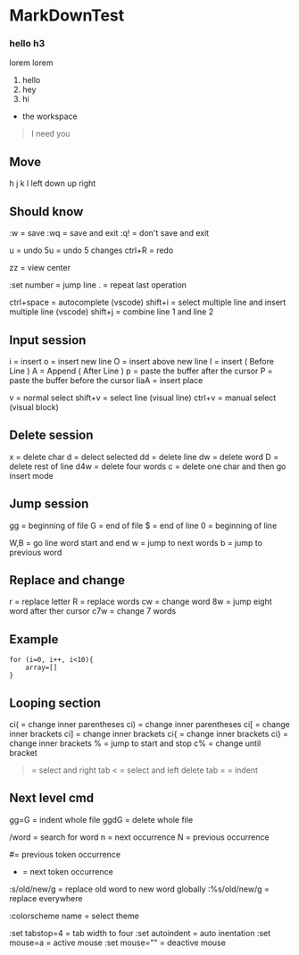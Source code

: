 # MarkDownTest

### hello h3

lorem lorem

1. hello
2. hey
3. hi

- the workspace 
> I need you

## Move
h    j    k  l
left down up right


## Should know
:w = save
:wq = save and exit
:q! = don't save and exit

u = undo
5u = undo 5 changes
ctrl+R = redo

zz = view center

:set number = jump line
. = repeat last operation

ctrl+space = autocomplete (vscode)
shift+i = select multiple line and insert multiple line (vscode)
shift+j = combine line 1 and line 2
    

## Input session
i = insert
o = insert new line
O = insert above new line 
I = insert ( Before Line )
A = Append ( After Line )
p = paste the buffer after the cursor
P = paste the buffer before the cursor
IiaA = insert place

v = normal select
shift+v = select line (visual line)
ctrl+v = manual select (visual block)


## Delete session
x = delete char
d = delect selected
dd = delete line
dw = delete word
D = delete rest of line
d4w = delete four words
c = delete one char and then go insert mode


## Jump session
gg = beginning of file
G = end of file
$ = end of line
0 = beginning of line

W,B = go line word start and end
w = jump to next words
b = jump to previous word


## Replace and change
r = replace letter
R = replace words
cw = change word
8w = jump eight word after ther cursor
c7w = change 7 words

## Example 
	for (i=0, i++, i<10){
		array=[]
	} 


## Looping section 
ci( = change inner parentheses
ci) = change inner parentheses
ci[ = change inner brackets
ci] = change inner brackets
ci{ = change inner brackets
ci} = change inner brackets
% = jump to start and stop
c% = change until bracket

> = select and right tab
< = select and left delete tab
= = indent


## Next level cmd
gg=G = indent whole file
ggdG = delete whole file

/word = search for word
n = next occurrence
N = previous occurrence

#= previous token occurrence
+ = next token occurrence

:s/old/new/g = replace old word to new word globally
:%s/old/new/g = replace everywhere

:colorscheme name = select theme

:set tabstop=4 = tab width to four
:set autoindent = auto inentation
:set mouse=a = active mouse
:set mouse="" = deactive mouse


